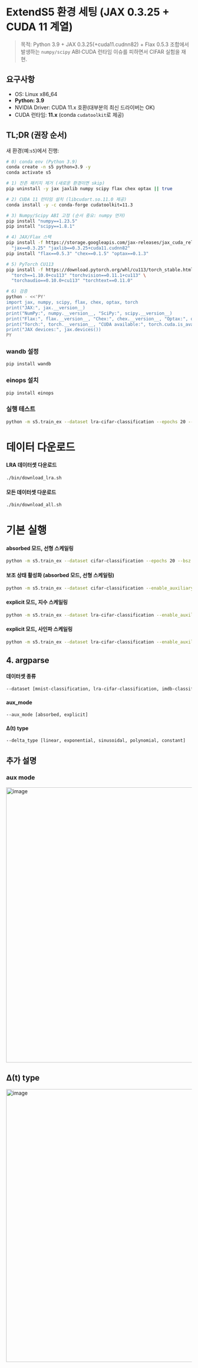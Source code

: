 # ExtendS5 환경 세팅 (JAX 0.3.25 + CUDA 11 계열)

> 목적: Python 3.9 + JAX 0.3.25(+cuda11.cudnn82) + Flax 0.5.3 조합에서 발생하는
> `numpy/scipy` ABI·CUDA 런타임 이슈를 피하면서 CIFAR 실험을 재현.

## 요구사항

- OS: Linux x86_64
- **Python: 3.9**
- NVIDIA Driver: CUDA 11.x 호환(대부분의 최신 드라이버는 OK)
- CUDA 런타임: **11.x** (conda `cudatoolkit`로 제공)

## TL;DR (권장 순서)

새 환경(예:`s5`)에서 진행:

```bash
# 0) conda env (Python 3.9)
conda create -n s5 python=3.9 -y
conda activate s5

# 1) 잔존 패키지 제거 (새로운 환경이면 skip)
pip uninstall -y jax jaxlib numpy scipy flax chex optax || true

# 2) CUDA 11 런타임 설치 (libcudart.so.11.0 제공)
conda install -y -c conda-forge cudatoolkit=11.3

# 3) Numpy/Scipy ABI 고정 (순서 중요: numpy 먼저)
pip install "numpy==1.23.5"
pip install "scipy==1.8.1"

# 4) JAX/Flax 스택
pip install -f https://storage.googleapis.com/jax-releases/jax_cuda_releases.html \
  "jax==0.3.25" "jaxlib==0.3.25+cuda11.cudnn82"
pip install "flax==0.5.3" "chex==0.1.5" "optax==0.1.3"

# 5) PyTorch CU113
pip install -f https://download.pytorch.org/whl/cu113/torch_stable.html \
  "torch==1.10.0+cu113" "torchvision==0.11.1+cu113" \
  "torchaudio==0.10.0+cu113" "torchtext==0.11.0"

# 6) 검증
python - <<'PY'
import jax, numpy, scipy, flax, chex, optax, torch
print("JAX:", jax.__version__)
print("NumPy:", numpy.__version__, "SciPy:", scipy.__version__)
print("Flax:", flax.__version__, "Chex:", chex.__version__, "Optax:", optax.__version__)
print("Torch:", torch.__version__, "CUDA available:", torch.cuda.is_available())
print("JAX devices:", jax.devices())
PY
```
### wandb 설정
```bash
pip install wandb
```

### einops 설치
```bash
pip install einops
```

### 실행 테스트
```bash
python -m s5.train_ex --dataset lra-cifar-classification --epochs 20 --bsz 32
```

# 데이터 다운로드

#### LRA 데이터셋 다운로드
```bash
./bin/download_lra.sh
```

#### 모든 데이터셋 다운로드
```bash
./bin/download_all.sh
```

# 기본 실행

#### absorbed 모드, 선형 스케일링
```bash
python -m s5.train_ex --dataset cifar-classification --epochs 20 --bsz 32
```
#### 보조 상태 활성화 (absorbed 모드, 선형 스케일링)
```bash
python -m s5.train_ex --dataset cifar-classification --enable_auxiliary --aux_mode absorbed --delta_type linear --epochs 20 --bsz 32
```
#### explicit 모드, 지수 스케일링
```bash
python -m s5.train_ex --dataset lra-cifar-classification --enable_auxiliary --aux_mode explicit --delta_type linear --epochs 20 --bsz 32
```
#### explicit 모드, 사인파 스케일링
```bash
python -m s5.train_ex --dataset lra-cifar-classification --enable_auxiliary --aux_mode explicit --delta_type sinusoidal --epochs 20 --bsz 32
```

## 4. argparse
#### 데이터셋 종류
```bash
--dataset [mnist-classification, lra-cifar-classification, imdb-classification, litsops-classification, pathfinder-classification]
```
#### aux_mode
```bash
--aux_mode [absorbed, explicit]
```
#### Δ(t) type
```bash
--delta_type [linear, exponential, sinusoidal, polynomial, constant]
```

## 추가 설명
### aux mode
<img width="600" height="746" alt="image" src="https://github.com/user-attachments/assets/447cd98b-94d1-42f1-a33c-98cf2cd0b680" />


## Δ(t) type
<img width="610" height="740" alt="image" src="https://github.com/user-attachments/assets/e018ccb3-9874-4154-b60c-3da9c31ea10a" />

